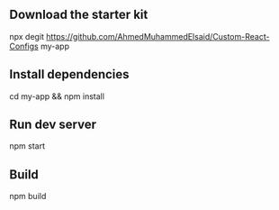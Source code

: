## Download the starter kit

npx degit https://github.com/AhmedMuhammedElsaid/Custom-React-Configs my-app

## Install dependencies

cd my-app &&
npm install

## Run dev server

npm start

## Build

npm build